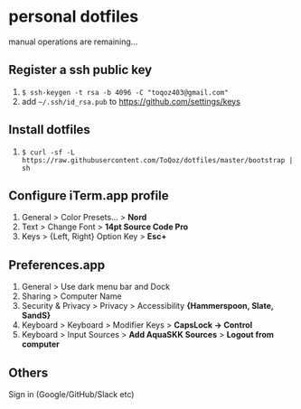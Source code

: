 # personal dotfiles

manual operations are remaining...

## Register a ssh public key

1. `$ ssh-keygen -t rsa -b 4096 -C "toqoz403@gmail.com"`
2. add `~/.ssh/id_rsa.pub` to https://github.com/settings/keys

## Install dotfiles

1. `$ curl -sf -L https://raw.githubusercontent.com/ToQoz/dotfiles/master/bootstrap | sh`

## Configure iTerm.app profile

1. General > Color Presets... > **Nord**
2. Text > Change Font > **14pt Source Code Pro**
3. Keys > {Left, Right} Option Key > **Esc+**

## Preferences.app

1. General > Use dark menu bar and Dock
2. Sharing > Computer Name
3. Security & Privacy > Privacy > Accessibility **{Hammerspoon, Slate, SandS}**
4.  Keyboard > Keyboard > Modifier Keys > **CapsLock -> Control**
5.  Keyboard > Input Sources > **Add AquaSKK Sources** > **Logout from computer**

## Others

Sign in (Google/GitHub/Slack etc)
